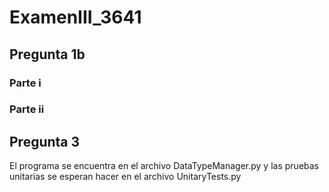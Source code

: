 # ExamenIII_3641
## Pregunta 1b
### Parte i
### Parte ii
## Pregunta 3
El programa se encuentra en el archivo DataTypeManager.py y las pruebas unitarias 
se esperan hacer en el archivo UnitaryTests.py